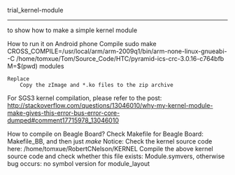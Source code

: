 trial_kernel-module
___

to show how to make a simple kernel module


How to run it on Android phone
    Compile
        sudo make CROSS_COMPILE=/usr/local/arm/arm-2009q1/bin/arm-none-linux-gnueabi- -C /home/tomxue/Tom/Source_Code/HTC/pyramid-ics-crc-3.0.16-c764bfb  M=$(pwd) modules

    Replace
        Copy the zImage and *.ko files to the zip archive


For SGS3 kernel compilation, please refer to the post: 
    http://stackoverflow.com/questions/13046010/why-my-kernel-module-make-gives-this-error-bus-error-core-dumped#comment17715978_13046010
	
	
How to compile on Beagle Board?
	Check Makefile for Beagle Board: Makefile_BB, and then just *make*
	Notice:
		Check the kernel source code here: /home/tomxue/RobertCNelson/KERNEL
		Compile the above kernel source code and check whether this file exists: Module.symvers, otherwise bug occurs: no symbol version for module_layout
